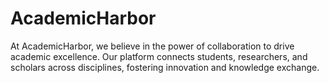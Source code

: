 # AcademicHarbor
At AcademicHarbor, we believe in the power of collaboration to drive academic excellence.
Our platform connects students, researchers, and scholars across disciplines, fostering innovation and knowledge exchange.
